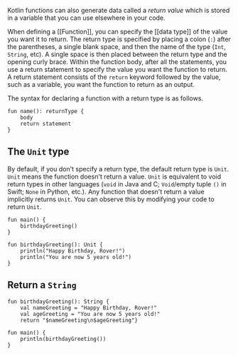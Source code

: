 
Kotlin functions can also generate data called a _return value_ which is stored in a variable that you can use elsewhere in your code. 

When defining a [[Function]], you can specify the [[data type]] of the value you want it to return. The return type is specified by placing a colon (`:`) after the parentheses, a single blank space, and then the name of the type (`Int`, `String`, etc). A single space is then placed between the return type and the opening curly brace. Within the function body, after all the statements, you use a return statement to specify the value you want the function to return. A return statement consists of the `return` keyword followed by the value, such as a variable, you want the function to return as an output.

The syntax for declaring a function with a return type is as follows.

```
fun name(): returnType {
	body
	return statement
}
```

## The `Unit` type

By default, if you don't specify a return type, the default return type is `Unit`. 
`Unit` means the function doesn't return a value.
`Unit` is equivalent to void return types in other languages 
(`void` in Java and C; `Void`/empty tuple `()` in Swift; `None` in Python, etc.). 
Any function that doesn't return a value implicitly returns `Unit`. 
You can observe this by modifying your code to return `Unit`.

```
fun main() {    
	birthdayGreeting()
}

fun birthdayGreeting(): Unit {
	println("Happy Birthday, Rover!")
	println("You are now 5 years old!")
}
```

## Return a `String`

```
fun birthdayGreeting(): String {
	val nameGreeting = "Happy Birthday, Rover!"
	val ageGreeting = "You are now 5 years old!"
	return "$nameGreeting\n$ageGreeting"}
```

```
fun main() {
	println(birthdayGreeting())
}
```
